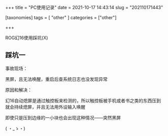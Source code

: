 +++
title = "PC使用记录"
date = 2021-10-17 14:43:14
slug = "202110171443"

[taxonomies]
tags = [ "other" ]
categories = ["other"]

+++

ROG幻16使用踩坑(X)

<!-- more -->

## 踩坑一

事故现场：

黑屏，且无法唤醒，重启后查系统日志也没发现异常

原因和解决：

幻16自动熄屏是通过触控板来检测的，所以触控板被手机或者书之类的东西压到就会持续熄屏，并且无法用外设输入唤醒

即使只是压到边缘的一小块也会出现这种情况——突然黑屏

( ・_ゝ・)
